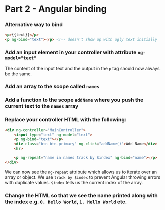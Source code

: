 # Part 2 - Angular binding

### Alternative way to bind

```html
<p>{{text}}</p>
<p ng-bind="text"></p> <!-- doesn't show up with ugly text initially
```

### Add an input element in your controller with attribute `ng-model="text"`
The content of the input text and the output in the `p` tag should now always be the same.


### Add an array to the scope called `names`

### Add a function to the scope `addName` where you push the current text to the `names` array

### Replace your controller HTML with the following:
```html
<div ng-controller="MainController">
    <input type="text" ng-model="text">
    <p ng-bind="text"></p>
    <div class="btn btn-primary" ng-click="addName()">Add Name</div>
    <hr>

    <p ng-repeat="name in names track by $index" ng-bind="name"></p>
</div>
```

We can now see the `ng-repeat` attribute which allows us to iterate over an array or object.
We use `track by $index` to prevent Angular throwing errors with duplicate values. 
`$index` tells us the current index of the array.

### Change the HTML so that we see the name printed along with the index e.g. `0. Hello World`, `1. Hello World` etc.





